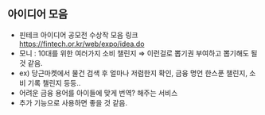## 아이디어 모음
- 핀테크 아이디어 공모전 수상작 모음 링크 https://fintech.or.kr/web/expo/idea.do
- 모니 : 10대를 위한 여러가지 소비 챌린지 ⇒ 이런걸로 뽑기권 부여하고 뽑기해도 될 것 같음.
- ex) 당근마켓에서 물건 검색 후 얼마나 저렴한지 확인, 금융 명언 한스푼 챌린지, 소비 기록 챌린지 등등..
- 어려운 금융 용어를 아이들에 맞게 번역? 해주는 서비스
- 추가 기능으로 사용하면 좋을 것 같음.